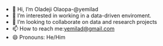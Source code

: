 - 👋 Hi, I’m Oladeji Olaopa-@yemilad
- 👀 I’m interested in working in a data-driven enviroment.
- 💞️ I’m looking to collaborate on data and research projects
- 📫 How to reach me:yemilad@gmail.com
- 😄 Pronouns: He/Him


<!---
yemilad/yemilad is a ✨ special ✨ repository because its `README.md` (this file) appears on your GitHub profile.
You can click the Preview link to take a look at your changes.
--->
